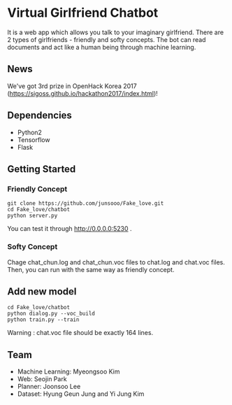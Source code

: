 # Virtual Girlfriend Chatbot

It is a web app which allows you talk to your imaginary girlfriend. There are 2 types of girlfriends - friendly and softy concepts. The bot can read documents and act like a human being through machine learning.

## News

We've got 3rd prize in OpenHack Korea 2017 (https://sigoss.github.io/hackathon2017/index.html)!

## Dependencies

- Python2
- Tensorflow
- Flask

## Getting Started

### Friendly Concept

```
git clone https://github.com/junsooo/Fake_love.git   
cd Fake_love/chatbot   
python server.py
```

You can test it through http://0.0.0.0:5230 .

### Softy Concept

Chage chat_chun.log and chat_chun.voc files to chat.log and chat.voc files. Then, you can run with the same way as friendly concept.

## Add new model

```
cd Fake_love/chatbot
python dialog.py --voc_build
python train.py --train
```

Warning : chat.voc file should be exactly 164 lines.

## Team

- Machine Learning: Myeongsoo Kim
- Web: Seojin Park
- Planner: Joonsoo Lee
- Dataset: Hyung Geun Jung and Yi Jung Kim
